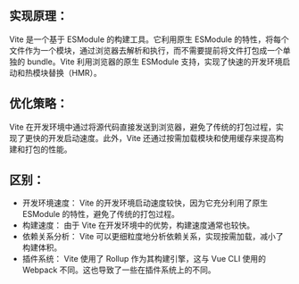 ## 实现原理：

Vite 是一个基于 ESModule 的构建工具。它利用原生 ESModule 的特性，将每个文件作为一个模块，通过浏览器去解析和执行，而不需要提前将文件打包成一个单独的 bundle。Vite 利用浏览器的原生 ESModule 支持，实现了快速的开发环境启动和热模块替换（HMR）。

## 优化策略：

Vite 在开发环境中通过将源代码直接发送到浏览器，避免了传统的打包过程，实现了更快的开发启动速度。此外，Vite 还通过按需加载模块和使用缓存来提高构建和打包的性能。

## 区别：

- 开发环境速度： Vite 的开发环境启动速度较快，因为它充分利用了原生 ESModule 的特性，避免了传统的打包过程。
- 构建速度： 由于 Vite 在开发环境中的优势，构建速度通常也较快。
- 依赖关系分析： Vite 可以更细粒度地分析依赖关系，实现按需加载，减小了构建体积。
- 插件系统： Vite 使用了 Rollup 作为其构建引擎，这与 Vue CLI 使用的 Webpack 不同。这也导致了一些在插件系统上的不同。
